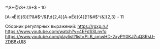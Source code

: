 

^\S+@\S+.\S+$ - 10

[А-яЁё]{6}[!?&#$^/&]\d{2,4}[А-яЁё]{4}[!?&#$^/&]{2,3} - 11

Сборник регулярных выражений: https://rgxp.ru/
https://www.youtube.com/watch?v=4EFdSSLnvfo
https://www.youtube.com/playlist?list=PLB_cmwHD-2xyPY0KJZuQ8RsU-ZDB8xUI8
